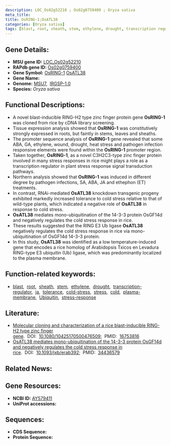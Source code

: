 ```yaml
---
description: LOC_Os02g52210 ; Os02g0759400 ; Oryza sativa
meta_title:
title: OsRING-1;OsATL38
categories: [Oryza sativa]
tags: [blast, root, sheath, stem, ethylene, drought, transcription regulator,  ja , tolerance, cold stress, stress, cold, plasma membrane, Ubiquitin, stress response]
---
```


## Gene Details:
- **MSU gene ID:** [LOC_Os02g52210](http://rice.uga.edu/cgi-bin/ORF_infopage.cgi?orf=LOC_Os02g52210)  
- **RAPdb gene ID:** [Os02g0759400](https://rapdb.dna.affrc.go.jp/locus/?name=Os02g0759400)  
- **Gene Symbol:** <u>OsRING-1</u>&nbsp;<u>OsATL38</u>
- **Gene Name:**
- **Genome:**  [MSU7](http://rice.uga.edu/),&nbsp;&nbsp;[IRGSP-1.0](https://rapdb.dna.affrc.go.jp/download/irgsp1.html)
- **Species:** *Oryza sativa*

## Functional Descriptions:
   - A novel blast-inducible RING-H2 type zinc finger protein gene **OsRING-1** was cloned from rice by cDNA library screening.
   - Tissue expression analysis showed that **OsRING-1** was constitutively strongly expressed in roots, but faintly in stems, leaves and sheaths.
   - The promoter sequence analysis of **OsRING-1** gene revealed that some ABA, GA, ethylene, wound, drought, heat stress and pathogen infection responsive elements were found within the **OsRING-1** promoter region.
   - Taken together, **OsRING-1**, as a novel C3H2C3-type zinc finger protein involved in many stress responses in rice might plays a role as a transcription regulator in plant stress response signal transduction pathways.
   - Northern analysis showed that **OsRING-1** was induced in different degree by pathogen infections, SA, ABA, JA and ethephon (ET) treatments.
   - In contrast, RNAi-mediated **OsATL38** knockdown transgenic progeny exhibited markedly increased tolerance to cold stress relative to that of wild-type plants, which indicated a negative role of **OsATL38** in response to cold stress.
   - **OsATL38** mediates mono-ubiquitination of the 14-3-3 protein OsGF14d and negatively regulates the cold stress response in rice.
   - These results suggested that the RING E3 Ub ligase **OsATL38** negatively regulates the cold stress response in rice via mono-ubiquitination of OsGF14d 14-3-3 protein.
   - In this study, **OsATL38** was identified as a low temperature-induced gene that encodes a rice homolog of Arabidopsis T<a8><ae>xicos en Levadura RING-type E3 ubiquitin (Ub) ligase, which was predominantly localized to the plasma membrane.

## Function-related keywords:
   - [blast](/tags/blast/),&nbsp;&nbsp;[root](/tags/root/),&nbsp;&nbsp;[sheath](/tags/sheath/),&nbsp;&nbsp;[stem](/tags/stem/),&nbsp;&nbsp;[ethylene](/tags/ethylene/),&nbsp;&nbsp;[drought](/tags/drought/),&nbsp;&nbsp;[transcription-regulator](/tags/transcription-regulator/),&nbsp;&nbsp;[ja](/tags/ja/),&nbsp;&nbsp;[tolerance](/tags/tolerance/),&nbsp;&nbsp;[cold-stress](/tags/cold-stress/),&nbsp;&nbsp;[stress](/tags/stress/),&nbsp;&nbsp;[cold](/tags/cold/),&nbsp;&nbsp;[plasma-membrane](/tags/plasma-membrane/),&nbsp;&nbsp;[Ubiquitin](/tags/Ubiquitin/),&nbsp;&nbsp;[stress-response](/tags/stress-response/)

## Literature:
   - [Molecular cloning and characterization of a rice blast-inducible RING-H2 type zinc finger gene](https://www.doi.org/10.1080/10425170500476509).&nbsp;&nbsp;DOI:&nbsp;&nbsp;[10.1080/10425170500476509](https://www.doi.org/10.1080/10425170500476509);&nbsp;&nbsp;PMID:&nbsp;&nbsp;[16753816](https://pubmed.ncbi.nlm.nih.gov/16753816/)
   - [OsATL38 mediates mono-ubiquitination of the 14-3-3 protein OsGF14d and negatively regulates the cold stress response in rice](https://www.doi.org/10.1093/jxb/erab392).&nbsp;&nbsp;DOI:&nbsp;&nbsp;[10.1093/jxb/erab392](https://www.doi.org/10.1093/jxb/erab392);&nbsp;&nbsp;PMID:&nbsp;&nbsp;[34436579](https://pubmed.ncbi.nlm.nih.gov/34436579/)

## Related News:

## Gene Resources:
- **NCBI ID:**  [AY579411](http://www.ncbi.nlm.nih.gov/nuccore/AY579411)
- **UniProt accessions:** [](https://www.uniprot.org/uniprotkb//entry)

## Sequences:
- **CDS Sequence:**
- **Protein Sequence:**
